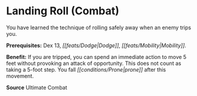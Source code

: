 ﻿---
cssclass: [feats]

---
# Landing Roll (Combat)

You have learned the technique of rolling safely away when an enemy trips you.

**Prerequisites:** Dex 13, _[[feats/Dodge|Dodge]]_, _[[feats/Mobility|Mobility]]_.

**Benefit:** If you are tripped, you can spend an immediate action to move 5 feet without provoking an attack of opportunity. This does not count as taking a 5-foot step. You fall _[[conditions/Prone|prone]]_ after this movement.

**Source** Ultimate Combat
